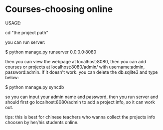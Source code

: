 # Courses-choosing online
USAGE:

cd "the project path"

you can run server:

$ python manage.py runserver 0.0.0.0:8080

then you can  view the webpage at localhost:8080, then you can add courses or projects at localhost:8080/admin/ with username:admin, password:admin. If it doesn't work. you can delete the db.sqlite3 and type below:

$ python manage.py syncdb

so you can input your admin name and password, then you run server and should first go localhost:8080/admin to add a project info, so it can work out.

tips: this is best for chinese teachers who wanna collect the projects info choosen by her/his students online.
